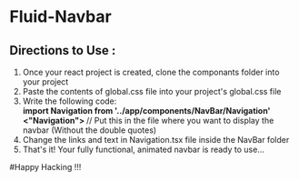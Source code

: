 # Fluid-Navbar

## Directions to Use :
<ol>
  <li>Once your react project is created, clone the componants folder into your project</li>
  <li>Paste the contents of global.css file into your project's global.css file</li>
  <li>Write the following code:</br>
 <b>import Navigation from '../app/components/NavBar/Navigation'</b></br>
 <b> <"Navigation"> </b>// Put this in the file where you want to display the navbar (Without the double quotes)
  </li>
  <li>Change the links and text in Navigation.tsx file inside the NavBar folder</li>
  <li>That's it! Your fully functional, animated navbar is ready to use...</li>
</ol>
#Happy Hacking !!!
